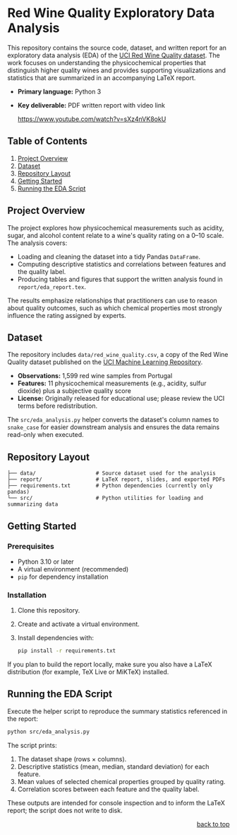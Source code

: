 <a name="readme-top"></a>

# Red Wine Quality Exploratory Data Analysis

This repository contains the source code, dataset, and written report for an
exploratory data analysis (EDA) of the [UCI Red Wine Quality dataset](https://archive.ics.uci.edu/dataset/186/wine+quality). The work
focuses on understanding the physicochemical properties that distinguish higher
quality wines and provides supporting visualizations and statistics that are
summarized in an accompanying LaTeX report.

- **Primary language:** Python 3
- **Key deliverable:** PDF written report with video link

  https://www.youtube.com/watch?v=sXz4nVK8okU

## Table of Contents

1. [Project Overview](#project-overview)
2. [Dataset](#dataset)
3. [Repository Layout](#repository-layout)
4. [Getting Started](#getting-started)
5. [Running the EDA Script](#running-the-eda-script)

## Project Overview

The project explores how physicochemical measurements such as acidity, sugar,
and alcohol content relate to a wine's quality rating on a 0–10 scale. The
analysis covers:

- Loading and cleaning the dataset into a tidy Pandas `DataFrame`.
- Computing descriptive statistics and correlations between features and the
  quality label.
- Producing tables and figures that support the written analysis found in
  `report/eda_report.tex`.

The results emphasize relationships that practitioners can use to reason about
quality outcomes, such as which chemical properties most strongly influence the
rating assigned by experts.

## Dataset

The repository includes `data/red_wine_quality.csv`, a copy of the Red Wine
Quality dataset published on the
[UCI Machine Learning Repository](https://archive.ics.uci.edu/ml/datasets/wine+quality).

- **Observations:** 1,599 red wine samples from Portugal
- **Features:** 11 physicochemical measurements (e.g., acidity, sulfur dioxide)
  plus a subjective quality score
- **License:** Originally released for educational use; please review the UCI
  terms before redistribution.

The `src/eda_analysis.py` helper converts the dataset's column names to
`snake_case` for easier downstream analysis and ensures the data remains
read-only when executed.

## Repository Layout

```
├── data/                   # Source dataset used for the analysis
├── report/                 # LaTeX report, slides, and exported PDFs
├── requirements.txt        # Python dependencies (currently only pandas)
└── src/                    # Python utilities for loading and summarizing data
```

## Getting Started

### Prerequisites

- Python 3.10 or later
- A virtual environment (recommended)
- `pip` for dependency installation

### Installation

1. Clone this repository.
2. Create and activate a virtual environment.
3. Install dependencies with:

   ```bash
   pip install -r requirements.txt
   ```

If you plan to build the report locally, make sure you also have a LaTeX
distribution (for example, TeX Live or MiKTeX) installed.

## Running the EDA Script

Execute the helper script to reproduce the summary statistics referenced in the
report:

```bash
python src/eda_analysis.py
```

The script prints:

1. The dataset shape (rows × columns).
2. Descriptive statistics (mean, median, standard deviation) for each feature.
3. Mean values of selected chemical properties grouped by quality rating.
4. Correlation scores between each feature and the quality label.

These outputs are intended for console inspection and to inform the LaTeX
report; the script does not write to disk.

<p align="right"><a href="#readme-top">back to top</a></p>
